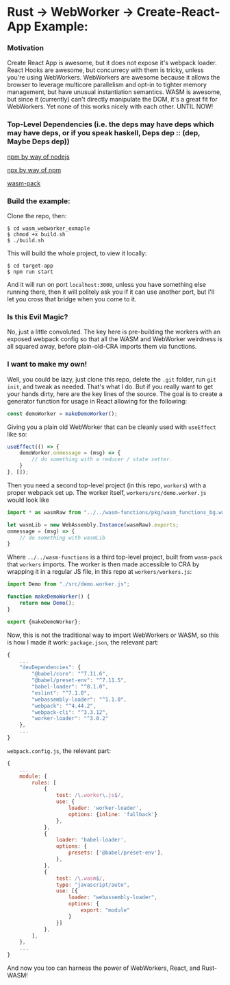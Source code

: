 # Rust -> WebWorker -> Create-React-App Example:

### Motivation
Create React App is awesome, but it does not expose it's webpack loader. React Hooks are awesome, but concurrecy with them is tricky, unless you're using WebWorkers. WebWorkers are awesome because it allows the browser to leverage multicore parallelism and opt-in to tighter memory management, but have unusual instantiation semantics. WASM is awesome, but since it (currently) can't directly manipulate the DOM, it's a great fit for WebWorkers. Yet none of this works nicely with each other. UNTIL NOW!

### Top-Level Dependencies (i.e. the deps may have deps which may have deps, or if you speak haskell, Deps dep :: (dep, Maybe Deps dep))

[npm by way of nodejs](https://nodejs.org/en/)

[npx by way of npm](https://www.npmjs.com/package/npx)

[wasm-pack](https://rustwasm.github.io/wasm-pack/installer/)

### Build the example:
Clone the repo, then:
```
$ cd wasm_webworker_exmaple
$ chmod +x build.sh
$ ./build.sh
```
This will build the whole project, to view it locally:
```
$ cd target-app
$ npm run start
```
And it will run on port `localhost:3000`, unless you have something else running there, then it will politely ask you if it can use another port, but I'll let you cross that bridge when you come to it.

### Is this Evil Magic?
No, just a little convoluted. The key here is pre-building the workers with an exposed webpack config so that all the WASM and WebWorker weirdness is all squared away, before plain-old-CRA imports them via functions.

### I want to make my own!
Well, you could be lazy, just clone this repo, delete the `.git` folder, run `git init`, and tweak as needed. That's what I do. But if you really want to get your hands dirty, here are the key lines of the source. The goal is to create a generator function for usage in React allowing for the following:
```javascript
const demoWorker = makeDemoWorker();
```
Giving you a plain old WebWorker that can be cleanly used with `useEffect` like so:
```javascript
useEffect(() => {
    demoWorker.onmessage = (msg) => {
        // do something with a reducer / state setter.
    }
}, []);
```
Then you need a second top-level project (in this repo, `workers`) with a proper webpack set up. The worker itself, `workers/src/demo.worker.js` would look like
```javascript
import * as wasmRaw from "../../wasm-functions/pkg/wasm_functions_bg.wasm";

let wasmLib = new WebAssembly.Instance(wasmRaw).exports;
onmessage = (msg) => {
    // do something with wasmLib
}
```
Where `../../wasm-functions` is a third top-level project, built from `wasm-pack` that `workers` imports. The worker is then made accessible to CRA by wrapping it in a regular JS file, in this repo at `workers/workers.js`:
```javascript
import Demo from "./src/demo.worker.js";

function makeDemoWorker() {
    return new Demo();
}

export {makeDemoWorker};
```
Now, this is not the traditional way to import WebWorkers or WASM, so this is how I made it work:
`package.json`, the relevant part:
```javascript
{
    ...
    "devDependencies": {
        "@babel/core": "^7.11.6",
        "@babel/preset-env": "^7.11.5",
        "babel-loader": "^8.1.0",
        "eslint": "^7.1.0",
        "webassembly-loader": "^1.1.0",
        "webpack": "^4.44.2",
        "webpack-cli": "^3.3.12",
        "worker-loader": "^3.0.2"
    },
    ...
}
```
`webpack.config.js`, the relevant part:
```javascript
{
    ...
    module: {
        rules: [
            {
                test: /\.worker\.js$/,
                use: { 
                    loader: 'worker-loader',
                    options: {inline: 'fallback'}
                },
            },
            {
                loader: 'babel-loader',
                options: {
                    presets: ['@babel/preset-env'],
                },
            },
            {
                test: /\.wasm$/,
                type: "javascript/auto",
                use: [{
                    loader: "webassembly-loader",
                    options: {
                        export: "module"
                    }
                }]
            },
        ],
    },
    ...
}
```
And now you too can harness the power of WebWorkers, React, and Rust-WASM!